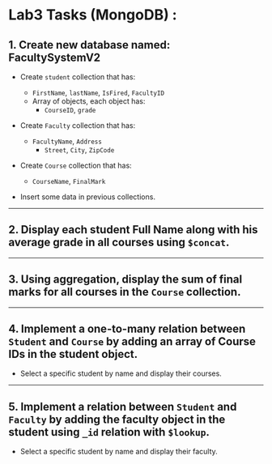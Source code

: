 # Lab3 Tasks (MongoDB) :

## 1. Create new database named: **FacultySystemV2**  
- Create `student` collection that has:  
    - `FirstName`, `lastName`, `IsFired`, `FacultyID`  
    - Array of objects, each object has:  
        - `CourseID`, `grade`  

- Create `Faculty` collection that has:  
    - `FacultyName`, `Address`  
        - `Street`, `City`, `ZipCode`  

- Create `Course` collection that has:  
    - `CourseName`, `FinalMark`  

- Insert some data in previous collections.  

---

## 2. Display each student Full Name along with his average grade in all courses using `$concat`.  

---

## 3. Using aggregation, display the sum of final marks for all courses in the `Course` collection.  

---

## 4. Implement a **one-to-many** relation between `Student` and `Course` by adding an array of Course IDs in the student object.  
- Select a specific student by name and display their courses.  

---

## 5. Implement a relation between `Student` and `Faculty` by adding the faculty object in the student using `_id` relation with `$lookup`.  
- Select a specific student by name and display their faculty.  
